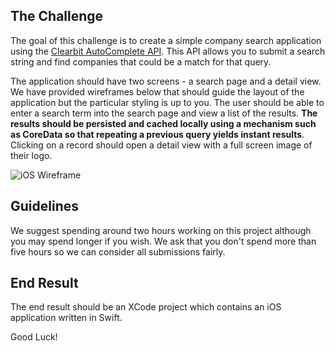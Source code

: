 ## The Challenge

The goal of this challenge is to create a simple company search application using the [Clearbit AutoComplete API](https://clearbit.com/docs#autocomplete-api). This API allows you to submit a search string and find companies that could be a match for that query. 

The application should have two screens - a search page and a detail view. We have provided wireframes below that should guide the layout of the application but the particular styling is up to you. The user should be able to enter a search term into the search page and view a list of the results. **The results should be persisted and cached locally using a mechanism such as CoreData so that repeating a previous query yields instant results**. Clicking on a record should open a detail view with a full screen image of their logo.

![iOS Wireframe](ios-wireframe.jpeg)

## Guidelines

We suggest spending around two hours working on this project although you may spend longer if you wish. We ask that you don't spend more than five hours so we can consider all submissions fairly.

## End Result

The end result should be an XCode project which contains an iOS application written in Swift. 

Good Luck!
